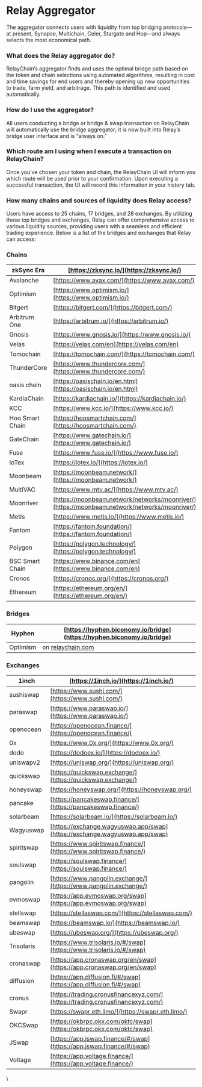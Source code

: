 # Relay Aggregator

The aggregator connects users with liquidity from top bridging protocols—at present, Synapse, Multichain, Celer, Stargate and Hop—and always selects the most economical path.

### What does the Relay aggregator do?

RelayChain’s aggregator finds and uses the optimal bridge path based on the token and chain selections using automated algorithms, resulting in cost and time savings for end users and thereby opening up new opportunities to trade, farm yield, and arbitrage. This path is identified and used automatically.

### How do I use the aggregator?

All users conducting a bridge or bridge & swap transaction on RelayChain will automatically use the bridge aggregator; it is now built into Relay’s bridge user interface and is “always on.”

### Which route am I using when I execute a transaction on RelayChain?

Once you’ve chosen your token and chain, the RelayChain UI will inform you which route will be used prior to your confirmation. Upon executing a successful transaction, the UI will record this information in your history tab.

### How many chains and sources of liquidity does Relay access?

Users have access to 25 chains, 17 bridges, and 28 exchanges. By utilizing these top bridges and exchanges, Relay can offer comprehensive access to various liquidity sources, providing users with a seamless and efficient trading experience. Below is a list of the bridges and exchanges that Relay can access:

### Chains

| zkSync Era      | [https://zksync.io/](https://zksync.io/)                                                     |
| --------------- | -------------------------------------------------------------------------------------------- |
| Avalanche       | [https://www.avax.com/](https://www.avax.com/)                                               |
| Optimism        | [https://www.optimism.io/](https://www.optimism.io/)                                         |
| Bitgert         | [https://bitgert.com/](https://bitgert.com/)                                                 |
| Arbitrum One    | [https://arbitrum.io/](https://arbitrum.io/)                                                 |
| Gnosis          | [https://www.gnosis.io/](https://www.gnosis.io/)                                             |
| Velas           | [https://velas.com/en](https://velas.com/en)                                                 |
| Tomochain       | [https://tomochain.com/](https://tomochain.com/)                                             |
| ThunderCore     | [https://www.thundercore.com/](https://www.thundercore.com/)                                 |
| oasis chain     | [https://oasischain.io/en.html](https://oasischain.io/en.html)                               |
| KardiaChain     | [https://kardiachain.io/](https://kardiachain.io/)                                           |
| KCC             | [https://www.kcc.io/](https://www.kcc.io/)                                                   |
| Hoo Smart Chain | [https://hoosmartchain.com/](https://hoosmartchain.com/)                                     |
| GateChain       | [https://www.gatechain.io/](https://www.gatechain.io/)                                       |
| Fuse            | [https://www.fuse.io/](https://www.fuse.io/)                                                 |
| IoTex           | [https://iotex.io/](https://iotex.io/)                                                       |
| Moonbeam        | [https://moonbeam.network/](https://moonbeam.network/)                                       |
| MultiVAC        | [https://www.mtv.ac/](https://www.mtv.ac/)                                                   |
| Moonriver       | [https://moonbeam.network/networks/moonriver/](https://moonbeam.network/networks/moonriver/) |
| Metis           | [https://www.metis.io/](https://www.metis.io/)                                               |
| Fantom          | [https://fantom.foundation/](https://fantom.foundation/)                                     |
| Polygon         | [https://polygon.technology/](https://polygon.technology/)                                   |
| BSC Smart Chain | [https://www.binance.com/en](https://www.binance.com/en)                                     |
| Cronos          | [https://cronos.org/](https://cronos.org/)                                                   |
| Ethereum        | [https://ethereum.org/en/](https://ethereum.org/en/)                                         |

### Bridges&#x20;

| Hyphen   | [https://hyphen.biconomy.io/bridge](https://hyphen.biconomy.io/bridge) |
| -------- | ---------------------------------------------------------------------- |
| Optimism | on [relaychain.com](http://relaychain.com/)                            |

### Exchanges

| 1inch      | [https://1inch.io/](https://1inch.io/)                                         |
| ---------- | ------------------------------------------------------------------------------ |
| sushiswap  | [https://www.sushi.com/](https://www.sushi.com/)                               |
| paraswap   | [https://www.paraswap.io/](https://www.paraswap.io/)                           |
| openocean  | [https://openocean.finance/](https://openocean.finance/)                       |
| 0x         | [https://www.0x.org/](https://www.0x.org/)                                     |
| dodo       | [https://dodoex.io/](https://dodoex.io/)                                       |
| uniswapv2  | [https://uniswap.org/](https://uniswap.org/)                                   |
| quickswap  | [https://quickswap.exchange/](https://quickswap.exchange/)                     |
| honeyswap  | [https://honeyswap.org/](https://honeyswap.org/)                               |
| pancake    | [https://pancakeswap.finance/](https://pancakeswap.finance/)                   |
| solarbeam  | [https://solarbeam.io/](https://solarbeam.io/)                                 |
| Wagyuswap  | [https://exchange.wagyuswap.app/swap](https://exchange.wagyuswap.app/swap)     |
| spiritswap | [https://www.spiritswap.finance/](https://www.spiritswap.finance/)             |
| soulswap   | [https://soulswap.finance/](https://soulswap.finance/)                         |
| pangolin   | [https://www.pangolin.exchange/](https://www.pangolin.exchange/)               |
| evmoswap   | [https://app.evmoswap.org/swap](https://app.evmoswap.org/swap)                 |
| stellswap  | [https://stellaswap.com/](https://stellaswap.com/)                             |
| beamswap   | [https://beamswap.io/](https://beamswap.io/)                                   |
| ubeswap    | [https://ubeswap.org/](https://ubeswap.org/)                                   |
| Trisolaris | [https://www.trisolaris.io/#/swap](https://www.trisolaris.io/#/swap)           |
| cronaswap  | [https://app.cronaswap.org/en/swap](https://app.cronaswap.org/en/swap)         |
| diffusion  | [https://app.diffusion.fi/#/swap](https://app.diffusion.fi/#/swap)             |
| cronus     | [https://trading.cronusfinancexyz.com/](https://trading.cronusfinancexyz.com/) |
| Swapr      | [https://swapr.eth.limo/](https://swapr.eth.limo/)                             |
| OKCSwap    | [https://okbrpc.okx.com/oktc/swap](https://okbrpc.okx.com/oktc/swap)           |
| JSwap      | [https://app.jswap.finance/#/swap](https://app.jswap.finance/#/swap)           |
| Voltage    | [https://app.voltage.finance/](https://app.voltage.finance/)                   |

\
